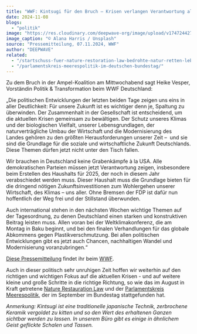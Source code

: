 ```yaml
---
title: "WWF: Kintsugi für den Bruch – Krisen verlangen Verantwortung aller demokratischen Parteien"
date: 2024-11-08
blogs: 
  - "politik"
image: "https://res.cloudinary.com/deepwave-org/image/upload/v1747244277/deepwave.org/alana-harris-9lNvfrRlWE8-unsplash.jpg"
image_caption: "© Alana Harris / Unsplash"
source: "Pressemitteilung, 07.11.2024, WWF"
author: "DEEPWAVE"
related: 
  - "/startschuss-fuer-nature-restoration-law-bedrohte-natur-retten-lebensqualitaet-steigern/"
  - "/parlamentskreis-meerespolitik-im-deutschen-bundestag/"
---
```


Zu dem Bruch in der Ampel-Koalition am Mittwochabend sagt Heike Vesper, Vorständin Politik & Transformation beim WWF Deutschland:

„Die politischen Entwicklungen der letzten beiden Tage zeigen uns eins in aller Deutlichkeit: Für unsere Zukunft ist es wichtiger denn je, Spaltung zu überwinden. Der Zusammenhalt in der Gesellschaft ist entscheidend, um die aktuellen Krisen gemeinsam zu bewältigen. Der Schutz unseres Klimas und der biologischen Vielfalt, unserer Lebensgrundlagen, der naturverträgliche Umbau der Wirtschaft und die Modernisierung des Landes gehören zu den größten Herausforderungen unserer Zeit –  und sie sind die Grundlage für die soziale und wirtschaftliche Zukunft Deutschlands. Diese Themen dürfen jetzt nicht unter den Tisch fallen.

Wir brauchen in Deutschland keine Grabenkämpfe à la USA. Alle demokratischen Parteien müssen jetzt Verantwortung zeigen, insbesondere beim Erstellen des Haushalts für 2025, der noch in diesem Jahr verabschiedet werden muss. Dieser Haushalt muss die Grundlage bieten für die dringend nötigen Zukunftsinvestitionen zum Wohlergehen unserer Wirtschaft, des Klimas – uns aller. Ohne Bremsen der FDP ist dafür nun hoffentlich der Weg frei und der Stillstand überwunden.

Auch international stehen in den nächsten Wochen wichtige Themen auf der Tagesordnung, zu denen Deutschland einen starken und konstruktiven Beitrag leisten muss. Allen voran bei der Weltklimakonferenz, die am Montag in Baku beginnt, und bei den finalen Verhandlungen für das globale Abkommens gegen Plastikverschmutzung. Bei allen politischen Entwicklungen gibt es jetzt auch Chancen, nachhaltigen Wandel und Modernisierung voranzubringen.“

[Diese Pressemitteilung](https://www.wwf.de/2024/november/pressestatement-zum-ampel-bruch) findet ihr beim [WWF](https://www.wwf.de/).

Auch in dieser politisch sehr unruhigen Zeit hoffen wir weiterhin auf den richtigen und wichtigen Fokus auf die aktuellen Krisen - und auf weitere kleine und große Schritte in die richtige Richtung, so wie das im August in Kraft getretene [Nature Restauration Law](https://www.deepwave.org/startschuss-fuer-nature-restoration-law-bedrohte-natur-retten-lebensqualitaet-steigern/) und der [Parlamentskreis Meerespolitik](https://www.deepwave.org/parlamentskreis-meerespolitik-im-deutschen-bundestag/), der im September im Bundestag stattgefunden hat.

_Anmerkung: Kintsugi ist eine traditionelle japanische Technik, zerbrochene Keramik vergoldet zu kitten und so den Wert des erhaltenen Ganzen sichtbar werden zu lassen. In unserem Büro gibt es einige in ähnlichem Geist geflickte Schalen und Tassen._
